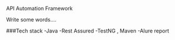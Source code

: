 API Automation Framework

Write some words....

###Tech stack 
-Java
-Rest Assured 
-TestNG , Maven 
-Alure report 
